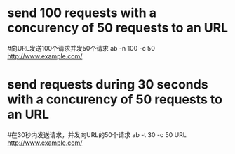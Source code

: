 # send 100 requests with a concurency of 50 requests to an URL
#向URL发送100个请求并发50个请求
ab -n 100 -c 50 http://www.example.com/

# send requests during 30 seconds with a concurency of 50 requests to an URL
#在30秒内发送请求，并发向URL的50个请求
ab -t 30 -c 50 URL http://www.example.com/
